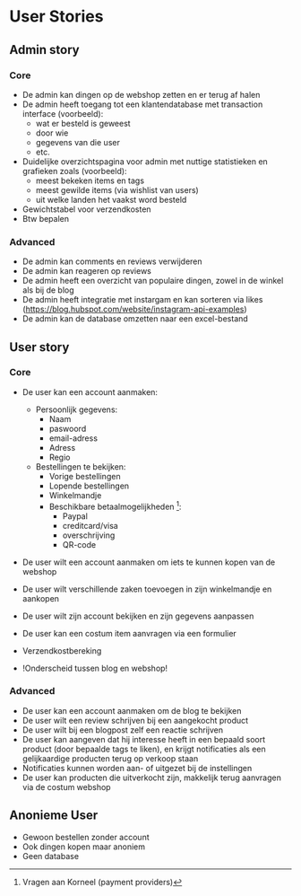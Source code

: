 # User Stories

## Admin story

### Core

- De admin kan dingen op de webshop zetten en er terug af halen
- De admin heeft toegang tot een klantendatabase met transaction interface (voorbeeld):
  - wat er besteld is geweest
  - door wie
  - gegevens van die user
  - etc.
- Duidelijke overzichtspagina voor admin met nuttige statistieken en grafieken zoals (voorbeeld):
  - meest bekeken items en tags
  - meest gewilde items (via wishlist van users)
  - uit welke landen het vaakst word besteld
- Gewichtstabel voor verzendkosten
- Btw bepalen

### Advanced

- De admin kan comments en reviews verwijderen
- De admin kan reageren op reviews
- De admin heeft een overzicht van populaire dingen, zowel in de winkel als bij de blog
- De admin heeft integratie met instargam en kan sorteren via likes (https://blog.hubspot.com/website/instagram-api-examples)
- De admin kan de database omzetten naar een excel-bestand

## User story

### Core

- De user kan een account aanmaken:

  - Persoonlijk gegevens:
    - Naam
    - paswoord
    - email-adress
    - Adress
    - Regio
  - Bestellingen te bekijken:
    - Vorige bestellingen
    - Lopende bestellingen
    - Winkelmandje
    - Beschikbare betaalmogelijkheden [^1]:
      - Paypal
      - creditcard/visa
      - overschrijving
      - QR-code

- De user wilt een account aanmaken om iets te kunnen kopen van de webshop
- De user wilt verschillende zaken toevoegen in zijn winkelmandje en aankopen
- De user wilt zijn account bekijken en zijn gegevens aanpassen
- De user kan een costum item aanvragen via een formulier
- Verzendkostbereking
- !Onderscheid tussen blog en webshop!

### Advanced

- De user kan een account aanmaken om de blog te bekijken
- De user wilt een review schrijven bij een aangekocht product
- De user wilt bij een blogpost zelf een reactie schrijven
- De user kan aangeven dat hij interesse heeft in een bepaald soort product (door bepaalde tags te liken), en krijgt notificaties als een gelijkaardige producten terug op verkoop staan
- Notificaties kunnen worden aan- of uitgezet bij de instellingen
- De user kan producten die uitverkocht zijn, makkelijk terug aanvragen via de costum webshop

## Anonieme User

- Gewoon bestellen zonder account
- Ook dingen kopen maar anoniem
- Geen database

[^1]:
    Vragen aan Korneel
    (payment providers)

